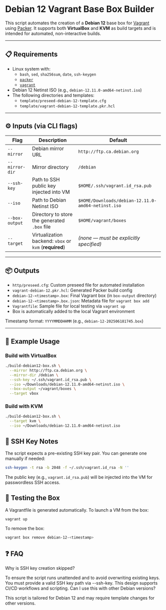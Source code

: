 # Debian 12 Vagrant Base Box Builder

This script automates the creation of a **Debian 12** base box for [Vagrant](https://www.vagrantup.com/) using [Packer](https://www.packer.io/). It supports both **VirtualBox** and **KVM** as build targets and is intended for automated, non-interactive builds.

---

## 📋 Requirements

- Linux system with:
  - `bash`, `sed`, `sha256sum`, `date`, `ssh-keygen`
  - [`packer`](https://developer.hashicorp.com/packer/install)
  - [`vagrant`](https://developer.hashicorp.com/vagrant/downloads)
- Debian 12 Netinst ISO (e.g., `debian-12.11.0-amd64-netinst.iso`)
- The following directories and templates:
  - `template/preseed-debian-12-template.cfg`
  - `template/vagrant-debian-12-template.pkr.hcl`

---

## ⚙️ Inputs (via CLI flags)

| Flag              | Description                                                           | Default                                                  |
|-------------------|------------------------------------------------------------------------|----------------------------------------------------------|
| `--mirror`        | Debian mirror URL                                                      | `http://ftp.ca.debian.org`                               |
| `--mirror-dir`    | Mirror directory                                                       | `/debian`                                                |
| `--ssh-key`       | Path to SSH public key injected into VM                                | `$HOME/.ssh/vagrant.id_rsa.pub`                          |
| `--iso`           | Path to Debian Netinst ISO                                             | `$HOME/Downloads/debian-12.11.0-amd64-netinst.iso`       |
| `--box-output`    | Directory to store the generated `.box` file                           | `$HOME/vagrant/boxes`                                    |
| `--target`        | Virtualization backend: `vbox` or `kvm` (**required**)                 | _(none — must be explicitly specified)_                  |

---

## 📦 Outputs

- `http/preseed.cfg`: Custom preseed file for automated installation
- `vagrant-debian-12.pkr.hcl`: Generated Packer build config
- `debian-12-<timestamp>.box`: Final Vagrant box (in `box-output` directory)
- `debian-12-<timestamp>.box.json`: Metadata file for `vagrant box add`
- `Vagrantfile`: Sample file for local testing via `vagrant up`
- Box is automatically added to the local Vagrant environment

Timestamp format: `YYYYMMDDHHMM` (e.g., `debian-12-202506181745.box`)

---

## 🚀 Example Usage

### Build with VirtualBox

```bash
./build-debian12-box.sh \
  --mirror http://ftp.ca.debian.org \
  --mirror-dir /debian \
  --ssh-key ~/.ssh/vagrant.id_rsa.pub \
  --iso ~/Downloads/debian-12.11.0-amd64-netinst.iso \
  --box-output ~/vagrant/boxes \
  --target vbox
```

### Build with KVM

```bash
./build-debian12-box.sh \
  --target kvm \
  --iso ~/Downloads/debian-12.11.0-amd64-netinst.iso
```

## 🔐 SSH Key Notes

The script expects a pre-existing SSH key pair. You can generate one manually if needed:

```bash
ssh-keygen -t rsa -b 2048 -f ~/.ssh/vagrant.id_rsa -N ''
```

The public key (e.g., `vagrant.id_rsa.pub`) will be injected into the VM for passwordless SSH access.

## 🧪 Testing the Box

A Vagrantfile is generated automatically. To launch a VM from the box:

```bash
vagrant up
```

To remove the box:

```bash
vagrant box remove debian-12-<timestamp>
```

## ❓ FAQ
Why is SSH key creation skipped?

To ensure the script runs unattended and to avoid overwriting existing keys. You must provide a valid SSH key path via --ssh-key. This design supports CI/CD workflows and scripting.
Can I use this with other Debian versions?


This script is tailored for Debian 12 and may require template changes for other versions.
